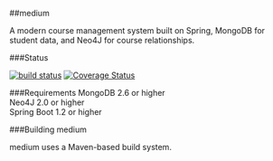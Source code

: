 
##medium 

A modern course management system built on Spring, MongoDB for student data, and Neo4J for course relationships.

###Status

[![build status](https://travis-ci.org/7a6/medium.svg?branch=master)](https://travis-ci.org/7a6/medium) [![Coverage Status](https://img.shields.io/coveralls/mttdbrd/medium.svg?style=flat)](https://coveralls.io/r/7a6/medium) 

###Requirements
MongoDB 2.6 or higher  
Neo4J 2.0 or higher  
Spring Boot 1.2 or higher  

###Building medium

medium uses a Maven-based build system.


